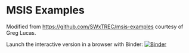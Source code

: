 # MSIS Examples

Modified from https://github.com/SWxTREC/msis-examples courtesy of Greg Lucas.

Launch the interactive version in a browser with Binder:
[![Binder](https://mybinder.org/badge_logo.svg)](https://mybinder.org/v2/gh/SarahELuettgen/msis-example-aero.git/HEAD)

